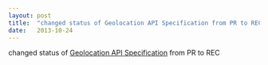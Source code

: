 ```yaml
---
layout: post
title:  "changed status of Geolocation API Specification from PR to REC"
date:   2013-10-24
---
```


changed status of [Geolocation API Specification](/spec/geolocation-API) from PR to REC

